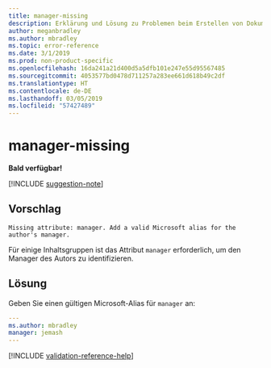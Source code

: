 ```yaml
---
title: manager-missing
description: Erklärung und Lösung zu Problemen beim Erstellen von Dokumentationsartikeln – manager-missing
author: meganbradley
ms.author: mbradley
ms.topic: error-reference
ms.date: 3/1/2019
ms.prod: non-product-specific
ms.openlocfilehash: 16da241a21d400d5a5dfb101e247e55d95567485
ms.sourcegitcommit: 4053577bd0478d711257a283ee661d618b49c2df
ms.translationtype: HT
ms.contentlocale: de-DE
ms.lasthandoff: 03/05/2019
ms.locfileid: "57427489"
---
```

# <a name="manager-missing"></a>manager-missing

**Bald verfügbar!**

[!INCLUDE [suggestion-note](includes/suggestion-note.md)]

## <a name="suggestion"></a>Vorschlag

`Missing attribute: manager. Add a valid Microsoft alias for the author's manager.`

Für einige Inhaltsgruppen ist das Attribut `manager` erforderlich, um den Manager des Autors zu identifizieren.

## <a name="resolution"></a>Lösung

Geben Sie einen gültigen Microsoft-Alias für `manager` an:

```yml
---
ms.author: mbradley
manager: jemash
---
```

<!--make sure to add this file to your includes folder and verify the path-->
[!INCLUDE [validation-reference-help](includes/validation-reference-help.md)]
